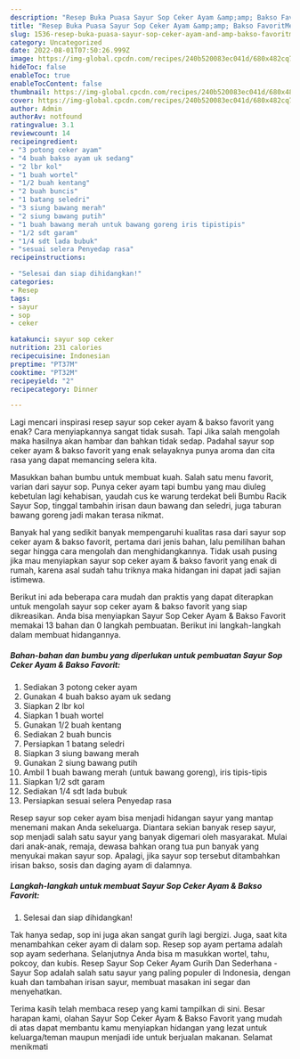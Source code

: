 ```yaml
---
description: "Resep Buka Puasa Sayur Sop Ceker Ayam &amp;amp; Bakso FavoritMenu Sahur"
title: "Resep Buka Puasa Sayur Sop Ceker Ayam &amp;amp; Bakso FavoritMenu Sahur"
slug: 1536-resep-buka-puasa-sayur-sop-ceker-ayam-and-amp-bakso-favoritmenu-sahur
category: Uncategorized
date: 2022-08-01T07:50:26.999Z
image: https://img-global.cpcdn.com/recipes/240b520083ec041d/680x482cq70/sayur-sop-ceker-ayam-bakso-favorit-foto-resep-utama.jpg
hideToc: false
enableToc: true
enableTocContent: false
thumbnail: https://img-global.cpcdn.com/recipes/240b520083ec041d/680x482cq70/sayur-sop-ceker-ayam-bakso-favorit-foto-resep-utama.jpg
cover: https://img-global.cpcdn.com/recipes/240b520083ec041d/680x482cq70/sayur-sop-ceker-ayam-bakso-favorit-foto-resep-utama.jpg
author: Admin
authorAv: notfound
ratingvalue: 3.1
reviewcount: 14
recipeingredient:
- "3 potong ceker ayam"
- "4 buah bakso ayam uk sedang"
- "2 lbr kol"
- "1 buah wortel"
- "1/2 buah kentang"
- "2 buah buncis"
- "1 batang seledri"
- "3 siung bawang merah"
- "2 siung bawang putih"
- "1 buah bawang merah untuk bawang goreng iris tipistipis"
- "1/2 sdt garam"
- "1/4 sdt lada bubuk"
- "sesuai selera Penyedap rasa"
recipeinstructions:

- "Selesai dan siap dihidangkan!"
categories:
- Resep
tags:
- sayur
- sop
- ceker

katakunci: sayur sop ceker 
nutrition: 231 calories
recipecuisine: Indonesian
preptime: "PT37M"
cooktime: "PT32M"
recipeyield: "2"
recipecategory: Dinner

---
```



Lagi mencari inspirasi resep sayur sop ceker ayam &amp; bakso favorit yang enak? Cara menyiapkannya sangat tidak susah. Tapi Jika salah mengolah maka hasilnya akan hambar dan bahkan tidak sedap. Padahal sayur sop ceker ayam &amp; bakso favorit yang enak selayaknya punya aroma dan cita rasa yang dapat memancing selera kita.


Masukkan bahan bumbu untuk membuat kuah. Salah satu menu favorit, varian dari sayur sop. Punya ceker ayam tapi bumbu yang mau diuleg kebetulan lagi kehabisan, yaudah cus ke warung terdekat beli Bumbu Racik Sayur Sop, tinggal tambahin irisan daun bawang dan seledri, juga taburan bawang goreng jadi makan terasa nikmat.

Banyak hal yang sedikit banyak mempengaruhi kualitas rasa dari sayur sop ceker ayam &amp; bakso favorit, pertama dari jenis bahan, lalu pemilihan bahan segar hingga cara mengolah dan menghidangkannya. Tidak usah pusing jika mau menyiapkan sayur sop ceker ayam &amp; bakso favorit yang enak di rumah, karena asal sudah tahu triknya maka hidangan ini dapat jadi sajian istimewa.


Berikut ini ada beberapa cara mudah dan praktis yang dapat diterapkan untuk mengolah sayur sop ceker ayam &amp; bakso favorit yang siap dikreasikan. Anda bisa menyiapkan Sayur Sop Ceker Ayam &amp; Bakso Favorit memakai 13 bahan dan 0 langkah pembuatan. Berikut ini langkah-langkah dalam membuat hidangannya.

<!--inarticleads1-->

##### Bahan-bahan dan bumbu yang diperlukan untuk pembuatan Sayur Sop Ceker Ayam &amp; Bakso Favorit:

1. Sediakan 3 potong ceker ayam
1. Gunakan 4 buah bakso ayam uk sedang
1. Siapkan 2 lbr kol
1. Siapkan 1 buah wortel
1. Gunakan 1/2 buah kentang
1. Sediakan 2 buah buncis
1. Persiapkan 1 batang seledri
1. Siapkan 3 siung bawang merah
1. Gunakan 2 siung bawang putih
1. Ambil 1 buah bawang merah (untuk bawang goreng), iris tipis-tipis
1. Siapkan 1/2 sdt garam
1. Sediakan 1/4 sdt lada bubuk
1. Persiapkan sesuai selera Penyedap rasa


Resep sayur sop ceker ayam bisa menjadi hidangan sayur yang mantap menemani makan Anda sekeluarga. Diantara sekian banyak resep sayur, sop menjadi salah satu sayur yang banyak digemari oleh masyarakat. Mulai dari anak-anak, remaja, dewasa bahkan orang tua pun banyak yang menyukai makan sayur sop. Apalagi, jika sayur sop tersebut ditambahkan irisan bakso, sosis dan daging ayam di dalamnya. 

<!--inarticleads2-->

##### Langkah-langkah untuk membuat Sayur Sop Ceker Ayam &amp; Bakso Favorit:


1. Selesai dan siap dihidangkan!

Tak hanya sedap, sop ini juga akan sangat gurih lagi bergizi. Juga, saat kita menambahkan ceker ayam di dalam sop. Resep sop ayam pertama adalah sop ayam sederhana. Selanjutnya Anda bisa m masukkan wortel, tahu, pokcoy, dan kubis. Resep Sayur Sop Ceker Ayam Gurih Dan Sederhana - Sayur Sop adalah salah satu sayur yang paling populer di Indonesia, dengan kuah dan tambahan irisan sayur, membuat masakan ini segar dan menyehatkan. 

Terima kasih telah membaca resep yang kami tampilkan di sini. Besar harapan kami, olahan Sayur Sop Ceker Ayam &amp; Bakso Favorit yang mudah di atas dapat membantu kamu menyiapkan hidangan yang lezat untuk keluarga/teman maupun menjadi ide untuk berjualan makanan. Selamat menikmati
